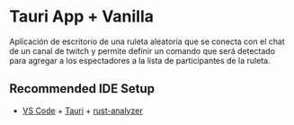 # Tauri App + Vanilla

Aplicación de escritorio de una ruleta aleatoria que se conecta con el chat de un canal de twitch y permite definir un comando que será detectado para agregar a los espectadores a la lista de participantes de la ruleta.

## Recommended IDE Setup

- [VS Code](https://code.visualstudio.com/) + [Tauri](https://marketplace.visualstudio.com/items?itemName=tauri-apps.tauri-vscode) + [rust-analyzer](https://marketplace.visualstudio.com/items?itemName=rust-lang.rust-analyzer)
